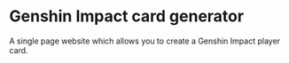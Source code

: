 # Genshin Impact card generator

A single page website which allows you to create a Genshin Impact player card.
